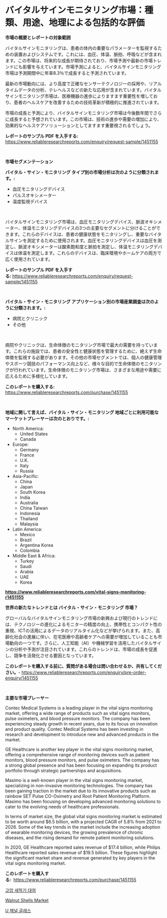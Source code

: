 <p><h1>バイタルサインモニタリング市場：種類、用途、地理による包括的な評価</h1></p><p><strong>市場の概要とレポートの対象範囲</strong></p>
<p><p>バイタルサインモニタリングは、患者の体内の重要なパラメーターを監視するための装置およびシステムです。これには、血圧、体温、脈拍、呼吸などが含まれます。この市場は、将来的な成長が期待されており、市場予測や最新の市場トレンドにも影響を与えています。市場予測によると、バイタルサインモニタリング市場は予測期間中に年率8.3％で成長すると予測されています。</p><p>最新の市場動向には、より高度で正確なセンサーテクノロジーの採用や、リアルタイムデータの分析、テレヘルスなどの新たな応用が含まれています。バイタルサインモニタリング市場は、医療機器の進歩によりますます重要性を増しており、患者のヘルスケアを改善するための技術革新が積極的に推進されています。</p><p>市場の成長と予測により、バイタルサインモニタリング市場は今後数年間でさらに成長すると予想されています。この市場は、技術の進歩や需要の増加により、効果的なヘルスケアソリューションとしてますます重要視されるでしょう。</p></p>
<p><strong>レポートのサンプル PDF を入手する:</strong> <a href="https://www.reliableresearchreports.com/enquiry/request-sample/1451155">https://www.reliableresearchreports.com/enquiry/request-sample/1451155</a></p>
<p>&nbsp;</p>
<p><strong>市場セグメンテーション</strong></p>
<p><strong>バイタル・サイン・モニタリング タイプ別の市場分析は次のように分類されます。:</strong></p>
<p><ul><li>血圧モニタリングデバイス</li><li>パルスオキシメーター</li><li>温度監視デバイス</li></ul></p>
<p>&nbsp;</p>
<p><p>バイタルサインモニタリング市場は、血圧モニタリングデバイス、脈波オキシメーター、体温モニタリングデバイスの3つの主要なセグメントに分けることができます。これらのデバイスは、患者の健康状態をモニタリングし、重要なバイタルサインを測定するために使用されます。血圧モニタリングデバイスは血圧を測定し、脈波オキシメーターは酸素飽和度と脈拍を測定し、体温モニタリングデバイスは体温を測定します。これらのデバイスは、臨床環境やホームケアの両方で広く使用されています。</p></p>
<p><strong>レポートのサンプル PDF を入手する:</strong>&nbsp;<a href="https://www.reliableresearchreports.com/enquiry/request-sample/1451155">https://www.reliableresearchreports.com/enquiry/request-sample/1451155</a></p>
<p>&nbsp;</p>
<p><strong> バイタル・サイン・モニタリング アプリケーション別の市場産業調査は次のように分類されます。:</strong></p>
<p><ul><li>病院とクリニック</li><li>その他</li></ul></p>
<p>&nbsp;</p>
<p><p>病院やクリニックは、生命体徴のモニタリング市場で最大の需要を持っています。これらの施設では、患者の安全性と健康状態を管理するために、絶えず生命体徴を監視する必要があります。その他の市場セグメントでは、個人の健康管理やスポーツ競技のパフォーマンス向上など、様々な目的で生命体徴のモニタリングが行われています。生命体徴のモニタリング市場は、さまざまな用途や需要に応えるために多様化しています。</p></p>
<p><strong>このレポートを購入する:</strong>&nbsp; <a href="https://www.reliableresearchreports.com/purchase/1451155">https://www.reliableresearchreports.com/purchase/1451155</a></p>
<p>&nbsp;</p>
<p><strong>地域に関して言えば、バイタル・サイン・モニタリング 地域ごとに利用可能なマーケットプレーヤーは次のとおりです。:</strong></p>
<p><ul>
    <li>
        North America:
        <ul>
            <li>United States</li>
            <li>Canada</li>
        </ul>
    </li>
    <li>
        Europe:
        <ul>
            <li>Germany</li>
            <li>France</li>
            <li>U.K.</li>
            <li>Italy</li>
            <li>Russia</li>
        </ul>
    </li>
    <li>
        Asia-Pacific:
        <ul>
            <li>China</li>
            <li>Japan</li>
            <li>South Korea</li>
            <li>India</li>
            <li>Australia</li>
            <li>China Taiwan</li>
            <li>Indonesia</li>
            <li>Thailand</li>
            <li>Malaysia</li>
        </ul>
    </li>
    <li>
        Latin America:
        <ul>
            <li>Mexico</li>
            <li>Brazil</li>
            <li>Argentina Korea</li>
            <li>Colombia</li>
        </ul>
    </li>
    <li>
        Middle East & Africa:
        <ul>
            <li>Turkey</li>
            <li>Saudi</li>
            <li>Arabia</li>
            <li>UAE</li>
            <li>Korea</li>
        </ul>
    </li>
    </ul></p>
<p><strong><a href="https://www.reliableresearchreports.com/vital-signs-monitoring-r1451155">https://www.reliableresearchreports.com/vital-signs-monitoring-r1451155</a></strong>&nbsp;</p>
<p><strong>世界の新たなトレンドとは バイタル・サイン・モニタリング 市場？</strong></p>
<p><p>グローバルなバイタルサインモニタリング市場の新興および現行のトレンドには、テクノロジーの進化によるモニターの精度の向上、携帯性とコンパクト性の重視、ICTの活用によるデータのリアルタイム化などが挙げられます。また、高齢化社会の進展に伴い、在宅医療や高齢者ケアへの需要が増加していることも市場動向の一つです。さらに、人工知能（AI）や機械学習を活用したバイタルサインの分析や予測が注目されています。これらのトレンドは、市場の成長を促進し、競争を活発化させる要因となっています。</p></p>
<p><strong>このレポートを購入する前に、質問がある場合は問い合わせるか、共有してください。</strong>- <a href="https://www.reliableresearchreports.com/enquiry/pre-order-enquiry/1451155">https://www.reliableresearchreports.com/enquiry/pre-order-enquiry/1451155</a></p>
<p>&nbsp;</p>
<p><strong>主要な市場プレーヤー</strong></p>
<p><p>Contec Medical Systems is a leading player in the vital signs monitoring market, offering a wide range of products such as vital signs monitors, pulse oximeters, and blood pressure monitors. The company has been experiencing steady growth in recent years, due to its focus on innovation and product quality. Contec Medical Systems has been investing in research and development to introduce new and advanced products in the market.</p><p>GE Healthcare is another key player in the vital signs monitoring market, offering a comprehensive range of monitoring devices such as patient monitors, blood pressure monitors, and pulse oximeters. The company has a strong global presence and has been focusing on expanding its product portfolio through strategic partnerships and acquisitions.</p><p>Masimo is a well-known player in the vital signs monitoring market, specializing in non-invasive monitoring technologies. The company has been gaining traction in the market due to its innovative products such as rainbow SET Pulse CO-Oximetry and Root Patient Monitoring Platform. Masimo has been focusing on developing advanced monitoring solutions to cater to the evolving needs of healthcare professionals.</p><p>In terms of market size, the global vital signs monitoring market is estimated to be worth around $6.5 billion, with a projected CAGR of 5.8% from 2021 to 2026. Some of the key trends in the market include the increasing adoption of wearable monitoring devices, the growing prevalence of chronic diseases, and the rising demand for remote patient monitoring solutions.</p><p>In 2020, GE Healthcare reported sales revenue of $17.4 billion, while Philips Healthcare reported sales revenue of $19.5 billion. These figures highlight the significant market share and revenue generated by key players in the vital signs monitoring market.</p></p>
<p><strong>このレポートを購入する:</strong>&nbsp;&nbsp;<a href="https://www.reliableresearchreports.com/purchase/1451155">https://www.reliableresearchreports.com/purchase/1451155</a></p>
<p><p><a href="https://medium.com/@thib_harou/%EA%B3%A0%EC%95%95-%EC%84%B8%EC%B2%99%EA%B8%B0-%EB%A0%8C%ED%83%88-%EC%8B%9C%EC%9E%A5-%EB%B6%84%EC%84%9D-%EA%B8%80%EB%A1%9C%EB%B2%8C-%EC%82%B0%EC%97%85-%EC%A0%84%EB%A7%9D-%EB%B0%8F-%EC%98%88%EC%B8%A1-2024-2031-b4c6b4d4db97">고압 세척기 대여</a></p><p><a href="https://five-trouble-98a.notion.site/Walnut-Shells-Market-Analysis-Examines-its-Scope-on-Growth-Opportunities-and-Forecasted-Trends-Span-d918d0d1679d45ecb50b301af0e0bdb3">Walnut Shells Market</a></p><p><a href="https://medium.com/@tomienow676/%EC%9C%A0%ED%98%95-%EC%9D%91%EC%9A%A9-%EB%B0%8F-%EC%A7%80%EB%A6%AC%EC%97%90-%EB%8C%80%ED%95%9C-%ED%8F%AC%EA%B4%84%EC%A0%81%EC%9D%B8-%ED%8F%89%EA%B0%80%EC%9D%B8-u-%EC%B1%84%EB%84%90-%EC%9C%A0%EB%A6%AC-%EC%8B%9C%EC%9E%A5-e0740004a251">U 채널 글래스</a></p></p>